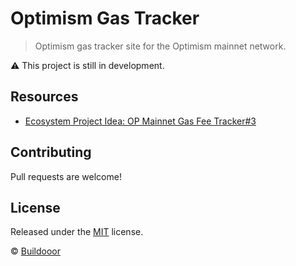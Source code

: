 # Optimism Gas Tracker

> Optimism gas tracker site for the Optimism mainnet network.

⚠️ This project is still in development.

## Resources

- [Ecosystem Project Idea: OP Mainnet Gas Fee Tracker#3](https://github.com/orgs/ethereum-optimism/projects/31/views/4?filterQuery=fee&pane=issue&itemId=26603745)

## Contributing

Pull requests are welcome!

## License

Released under the [MIT](./LICENSE) license.

© [Buildooor](https://github.com/buildooor)
